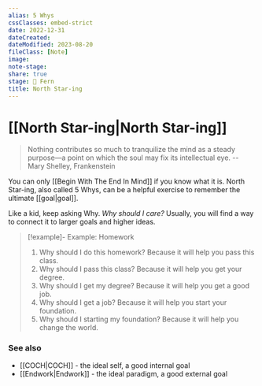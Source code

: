 ```yaml
---
alias: 5 Whys
cssClasses: embed-strict
date: 2022-12-31
dateCreated: 
dateModified: 2023-08-20
fileClass: [Note]
image: 
note-stage: 
share: true
stage: 🌿 Fern
title: North Star-ing
---
```


# [[North Star-ing|North Star-ing]]

> Nothing contributes so much to tranquilize the mind as a steady purpose—a point on which the soul may fix its intellectual eye. 
> -- Mary Shelley, Frankenstein

You can only [[Begin With The End In Mind]] if you know what it is.
North Star-ing, also called 5 Whys, can be a helpful exercise to remember the ultimate [[goal|goal]].

Like a kid, keep asking Why. _Why should I care?_
Usually, you will find a way to connect it to larger goals and higher ideas.

>[!example]- Example: Homework
>1. Why should I do this homework? Because it will help you pass this class.
>2. Why should I pass this class? Because it will help you get your degree.
>3. Why should I get my degree? Because it will help you get a  good job.
>4. Why should I get a job? Because it will help you start your foundation.
>5. Why should I starting my foundation? Because it will help you change the world.

### See also

- [[COCH|COCH]] - the ideal self, a good internal goal
- [[Endwork|Endwork]] - the ideal paradigm, a good external goal
